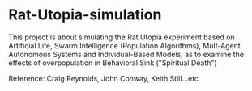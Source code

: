 # Rat-Utopia-simulation
This project is about simulating the Rat Utopia experiment based on Artificial Life, Swarm Intelligence (Population Algorithms), Mult-Agent Autonomous Systems and Individual-Based Models, as to examine the effects of overpopulation in Behavioral Sink ("Spiritual Death") 


Reference: Craig Reynolds, John Conway, Keith Still...etc



